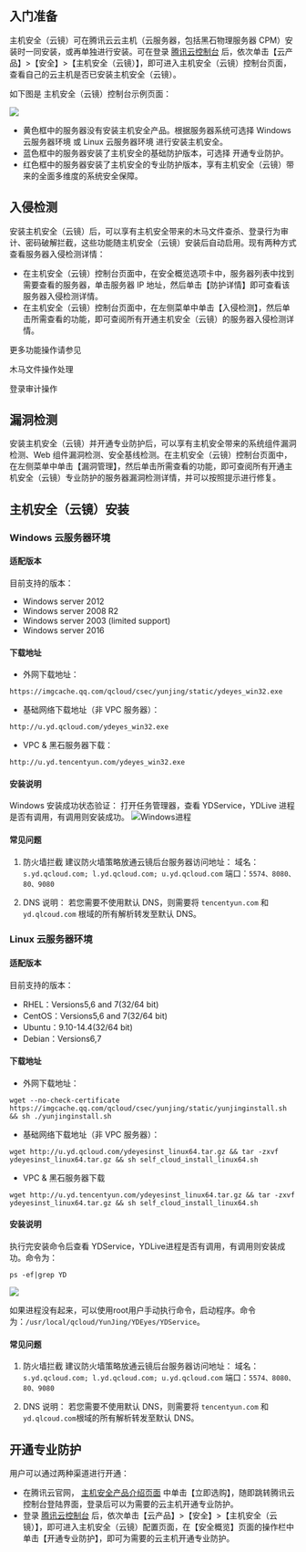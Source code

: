 ## 入门准备

主机安全（云镜）可在腾讯云云主机（云服务器，包括黑石物理服务器 CPM）安装时一同安装，或再单独进行安装。可在登录 [腾讯云控制台](https://console.cloud.tencent.com/) 后，依次单击【云产品】>【安全】>【主机安全（云镜）】，即可进入主机安全（云镜）控制台页面，查看自己的云主机是否已安装主机安全（云镜）。

如下图是 主机安全（云镜）控制台示例页面：

![](https://mc.qcloudimg.com/static/img/51114266f017374b9a12addf6c39570a/image.png)

- 黄色框中的服务器没有安装主机安全产品。根据服务器系统可选择 Windows 云服务器环境 或 Linux 云服务器环境 进行安装主机安全。
- 蓝色框中的服务器安装了主机安全的基础防护版本，可选择 开通专业防护。
- 红色框中的服务器安装了主机安全的专业防护版本，享有主机安全（云镜）带来的全面多维度的系统安全保障。


## 入侵检测

安装主机安全（云镜）后，可以享有主机安全带来的木马文件查杀、登录行为审计、密码破解拦截，这些功能随主机安全（云镜）安装后自动启用。现有两种方式查看服务器入侵检测详情：

- 在主机安全（云镜）控制台页面中，在安全概览选项卡中，服务器列表中找到需要查看的服务器，单击服务器 IP 地址，然后单击【防护详情】即可查看该服务器入侵检测详情。
- 在主机安全（云镜）控制台页面中，在左侧菜单中单击【入侵检测】，然后单击所需查看的功能，即可查阅所有开通主机安全（云镜）的服务器入侵检测详情。

更多功能操作请参见

木马文件操作处理

登录审计操作

## 漏洞检测

安装主机安全（云镜）并开通专业防护后，可以享有主机安全带来的系统组件漏洞检测、Web 组件漏洞检测、安全基线检测。在主机安全（云镜）控制台页面中，在左侧菜单中单击【漏洞管理】，然后单击所需查看的功能，即可查阅所有开通主机安全（云镜）专业防护的服务器漏洞检测详情，并可以按照提示进行修复。


## 主机安全（云镜）安装

### Windows 云服务器环境  
#### 适配版本
目前支持的版本：
- Windows server 2012
- Windows server 2008 R2
- Windows server 2003 (limited support)
- Windows server 2016

#### 下载地址
- 外网下载地址：
```
https://imgcache.qq.com/qcloud/csec/yunjing/static/ydeyes_win32.exe
```
- 基础网络下载地址（非 VPC 服务器）：
```
http://u.yd.qcloud.com/ydeyes_win32.exe
```
- VPC & 黑石服务器下载：
```
http://u.yd.tencentyun.com/ydeyes_win32.exe
```


#### 安装说明
Windows 安装成功状态验证：
打开任务管理器，查看 YDService，YDLive 进程是否有调用，有调用则安装成功。
![Windows进程](https://mc.qcloudimg.com/static/img/cb809b0f1e6a61d548a24f4bd4b57a61/image.jpg)

#### 常见问题
1. 防火墙拦截
建议防火墙策略放通云镜后台服务器访问地址：
域名：`s.yd.qcloud.com; l.yd.qcloud.com; u.yd.qcloud.com`
端口：`5574、8080、80、9080`

2. DNS 说明：
若您需要不使用默认 DNS，则需要将 `tencentyun.com` 和` yd.qlcoud.com` 根域的所有解析转发至默认 DNS。

### Linux 云服务器环境
#### 适配版本
目前支持的版本：
- RHEL：Versions5,6 and 7(32/64 bit)
- CentOS：Versions5,6 and 7(32/64 bit)
- Ubuntu：9.10-14.4(32/64 bit)
- Debian：Versions6,7

#### 下载地址
- 外网下载地址：
```
wget --no-check-certificate https://imgcache.qq.com/qcloud/csec/yunjing/static/yunjinginstall.sh && sh ./yunjinginstall.sh
```

- 基础网络下载地址（非 VPC 服务器）：
```
wget http://u.yd.qcloud.com/ydeyesinst_linux64.tar.gz && tar -zxvf ydeyesinst_linux64.tar.gz && sh self_cloud_install_linux64.sh
```

- VPC & 黑石服务器下载
```
wget http://u.yd.tencentyun.com/ydeyesinst_linux64.tar.gz && tar -zxvf ydeyesinst_linux64.tar.gz && sh self_cloud_install_linux64.sh
```

#### 安装说明
执行完安装命令后查看 YDService，YDLive进程是否有调用，有调用则安装成功。命令为：

```
ps -ef|grep YD
```

![](https://mc.qcloudimg.com/static/img/25c18ce3ed1673ca7d47425c28c3b8ef/image.png)

如果进程没有起来，可以使用root用户手动执行命令，启动程序。命令为：`/usr/local/qcloud/YunJing/YDEyes/YDService`。

#### 常见问题
1. 防火墙拦截
建议防火墙策略放通云镜后台服务器访问地址：
域名：`s.yd.qcloud.com; l.yd.qcloud.com; u.yd.qcloud.com`
端口：`5574、8080、80、9080`

2. DNS 说明：
若您需要不使用默认 DNS，则需要将 `tencentyun.com` 和 ` yd.qlcoud.com `根域的所有解析转发至默认 DNS。

## 开通专业防护

用户可以通过两种渠道进行开通：

- 在腾讯云官网， [主机安全产品介绍页面](https://cloud.tencent.com/product/hs) 中单击【立即选购】，随即跳转腾讯云控制台登陆界面，登录后可以为需要的云主机开通专业防护。
- 登录 [腾讯云控制台](https://console.cloud.tencent.com/) 后，依次单击【云产品】>【安全】>【主机安全（云镜）】，即可进入主机安全（云镜）配置页面，在【安全概览】页面的操作栏中单击【开通专业防护】，即可为需要的云主机开通专业防护。